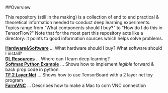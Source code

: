 ##Overview

This repository (still in the making) is a collection of end to end practical & theoretical information needed to conduct deep learning experiments. Topics range from "What components should I buy?" to "How do I do this in TensorFlow?" Note that for the most part this repository acts like a directory: it points to good information sources which helps solve problems.

**[Hardware&Software](https://github.com/kyeokabe/notes/blob/master/Hardware%26Software.md)** ...  What hardware should I buy? What software should I install?  
**[DL Resources](https://github.com/kyeokabe/notes/blob/master/DL%20Resources.md)** ... Where can I learn deep learning?  
**[Softmax Python Example](https://github.com/kyeokabe/notes/blob/master/softmax%20python%20example.md)** ... Shows how to implement *legible* forward & back prop code in python  
**[TF 2 Layer Net](https://github.com/kyeokabe/notes/blob/master/TF_2LayerNet.md)** ... Shows how to use TensorBoard with a 2 layer net toy program  
**[FarmVNC](https://github.com/kyeokabe/notes/blob/master/FarmVNC.md)** ... Describes how to make a Mac to corn VNC connection  

 
